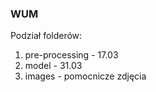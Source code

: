 ### WUM  

Podział folderów:  
1. pre-processing - 17.03  
2. model - 31.03  
3. images - pomocnicze zdjęcia  